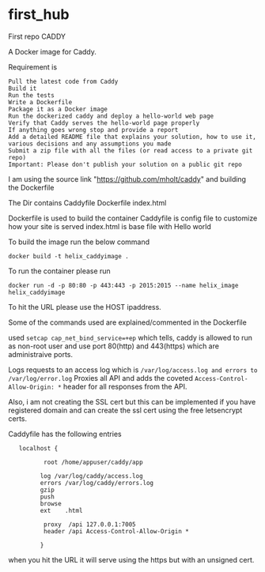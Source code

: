 # first_hub
First repo
CADDY


A Docker image for Caddy.

Requirement is

    Pull the latest code from Caddy
    Build it
    Run the tests
    Write a Dockerfile
    Package it as a Docker image
    Run the dockerized caddy and deploy a hello-world web page
    Verify that Caddy serves the hello-world page properly
    If anything goes wrong stop and provide a report
    Add a detailed README file that explains your solution, how to use it, various decisions and any assumptions you made
    Submit a zip file with all the files (or read access to a private git repo)
    Important: Please don't publish your solution on a public git repo

I am using the source link "https://github.com/mholt/caddy" and building the Dockerfile

The Dir contains
Caddyfile  Dockerfile  index.html

Dockerfile is used to build the container
Caddyfile is config file to customize how your site is served
index.html is base file with Hello world

To build the image run the below command

    docker build -t helix_caddyimage .

To run the container please run

    docker run -d -p 80:80 -p 443:443 -p 2015:2015 --name helix_image helix_caddyimage

To hit the URL please use the HOST ipaddress.

Some of the commands used are explained/commented in the Dockerfile

used `setcap cap_net_bind_service=+ep` which tells, caddy is allowed to run as non-root user and use  port 80(http) and 443(https)
which are administraive ports.


Logs requests to an access log which is `/var/log/access.log and errors to  /var/log/error.log`
Proxies all API and adds the coveted `Access-Control-Allow-Origin: *` header for all responses from the API.

Also, i am not creating the SSL cert  but this can be implemented if you have  registered domain and can create the ssl cert using the free
letsencrypt certs.

Caddyfile has the following entries

       localhost {

              root /home/appuser/caddy/app
               
             log /var/log/caddy/access.log
             errors /var/log/caddy/errors.log
             gzip
             push
             browse
             ext    .html
   
              proxy  /api 127.0.0.1:7005
              header /api Access-Control-Allow-Origin *

             }

when you hit the URL it  will serve using the https but with an unsigned cert.
